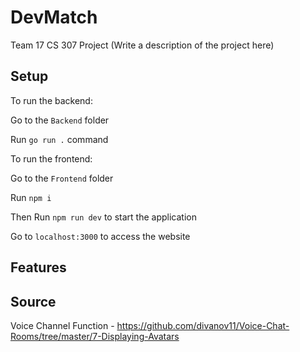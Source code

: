# DevMatch
Team 17 CS 307 Project
(Write a description of the project here)

## Setup

To run the backend:

Go to the `Backend` folder

Run `go run .` command

To run the frontend:

Go to the `Frontend` folder

Run `npm i`

Then Run `npm run dev` to start the application

Go to `localhost:3000` to access the website


## Features



## Source
Voice Channel Function - https://github.com/divanov11/Voice-Chat-Rooms/tree/master/7-Displaying-Avatars 
